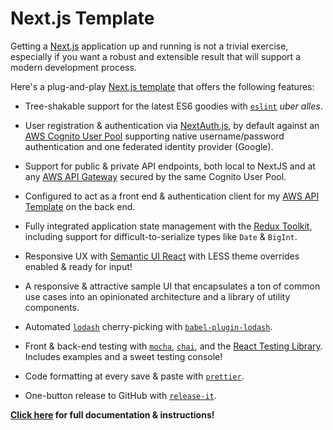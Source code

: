 # Next.js Template

Getting a [Next.js](https://nextjs.org/) application up and running is not a
trivial exercise, especially if you want a robust and extensible result that
will support a modern development process.

Here's a plug-and-play
[Next.js template](https://github.com/karmaniverous/nextjs-template) that offers
the following features:

- Tree-shakable support for the latest ES6 goodies with
  [`eslint`](https://www.npmjs.com/package/eslint) _uber alles_.

- User registration & authentication via
  [NextAuth.js](https://next-auth.js.org/), by default against an
  [AWS Cognito User Pool](https://docs.aws.amazon.com/cognito/latest/developerguide/cognito-user-identity-pools.html)
  supporting native username/password authentication and one federated identity
  provider (Google).

- Support for public & private API endpoints, both local to NextJS and at any
  [AWS API Gateway](https://aws.amazon.com/api-gateway/) secured by the same
  Cognito User Pool.

- Configured to act as a front end & authentication client for my
  [AWS API Template](https://github.com/karmaniverous/aws-api-template) on the
  back end.

- Fully integrated application state management with the
  [Redux Toolkit](https://redux-toolkit.js.org/), including support for
  difficult-to-serialize types like `Date` & `BigInt`.

- Responsive UX with [Semantic UI React](https://react.semantic-ui.com/) with
  LESS theme overrides enabled & ready for input!

- A responsive & attractive sample UI that encapsulates a ton of common use
  cases into an opinionated architecture and a library of utility components.

- Automated [`lodash`](https://www.npmjs.com/package/lodash) cherry-picking with
  [`babel-plugin-lodash`](https://www.npmjs.com/package/babel-plugin-lodash).

- Front & back-end testing with [`mocha`](https://www.npmjs.com/package/mocha),
  [`chai`](https://www.npmjs.com/package/chai), and the
  [React Testing Library](https://www.npmjs.com/package/@testing-library/react).
  Includes examples and a sweet testing console!

- Code formatting at every save & paste with
  [`prettier`](https://www.npmjs.com/package/prettier).

- One-button release to GitHub with
  [`release-it`](https://www.npmjs.com/package/release-it).

**[Click here](https://karmanivero.us/blog/nextjs-template/) for full
documentation & instructions!**
